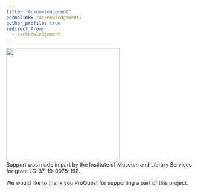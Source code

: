 ```yaml
---
title: "Acknowledgement"
permalink: /acknowledgement/
author_profile: true
redirect_from: 
  - /acknowledgement
---
```

<p>
<img src='/images/imls.jpeg' width="300px" height="300px"><br>
Support was made in part by the Institute of Museum and Library Services for grant LG-37-19-0078-198.
</p>
<p>
We would like to thank you ProQuest for supporting a part of this project.
</p>